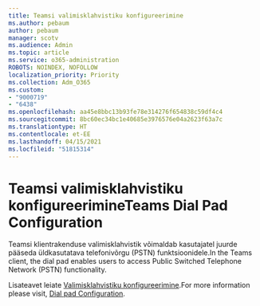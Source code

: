 ```yaml
---
title: Teamsi valimisklahvistiku konfigureerimine
ms.author: pebaum
author: pebaum
manager: scotv
ms.audience: Admin
ms.topic: article
ms.service: o365-administration
ROBOTS: NOINDEX, NOFOLLOW
localization_priority: Priority
ms.collection: Adm_O365
ms.custom:
- "9000719"
- "6438"
ms.openlocfilehash: aa45e8bbc13b93fe78e314276f654838c59df4c4
ms.sourcegitcommit: 8bc60ec34bc1e40685e3976576e04a2623f63a7c
ms.translationtype: HT
ms.contentlocale: et-EE
ms.lasthandoff: 04/15/2021
ms.locfileid: "51815314"
---
```

# <a name="teams-dial-pad-configuration"></a><span data-ttu-id="60ce7-102">Teamsi valimisklahvistiku konfigureerimine</span><span class="sxs-lookup"><span data-stu-id="60ce7-102">Teams Dial Pad Configuration</span></span>

<span data-ttu-id="60ce7-103">Teamsi klientrakenduse valimisklahvistik võimaldab kasutajatel juurde pääseda üldkasutatava telefonivõrgu (PSTN) funktsioonidele.</span><span class="sxs-lookup"><span data-stu-id="60ce7-103">In the Teams client, the dial pad enables users to access Public Switched Telephone Network (PSTN) functionality.</span></span>  

<span data-ttu-id="60ce7-104">Lisateavet leiate [Valimisklahvistiku konfigureerimine](https://docs.microsoft.com/microsoftteams/dial-pad-configuration).</span><span class="sxs-lookup"><span data-stu-id="60ce7-104">For more information please visit, [Dial pad Configuration](https://docs.microsoft.com/microsoftteams/dial-pad-configuration).</span></span>
